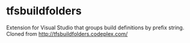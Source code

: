 # tfsbuildfolders
Extension for Visual Studio that groups build definitions by prefix string. Cloned from http://tfsbuildfolders.codeplex.com/
